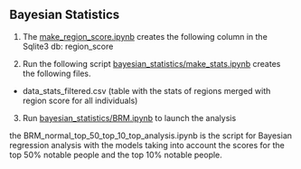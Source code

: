 ## Bayesian Statistics

1) The [make_region_score.ipynb](../Immaterial_index/make_region_score.ipynb) creates the following column in the Sqlite3 db: region_score

2) Run the following script [bayesian_statistics/make_stats.ipynb](../bayesian_statistics/make_stats.ipynb) creates the following files.

- data_stats_filtered.csv (table with the stats of regions merged with region score for all individuals)

3) Run [bayesian_statistics/BRM.ipynb](../bayesian_statistics/BRM.ipynb) to launch the analysis

the BRM_normal_top_50_top_10_top_analysis.ipynb is the script for Bayesian regression analysis with the models taking into account the scores for
the top 50% notable people and the top 10% notable people.
